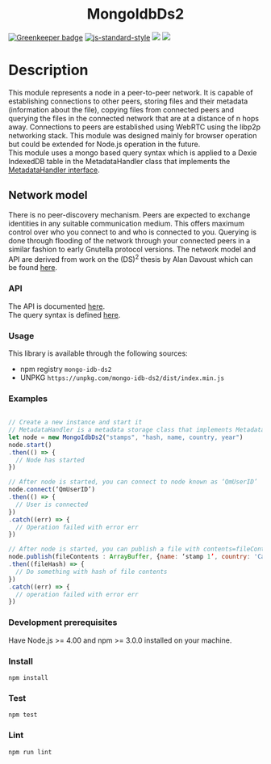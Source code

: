 <h1 align="center">MongoIdbDs2</h1>

[![Greenkeeper badge](https://badges.greenkeeper.io/michaelfakhri/ds2.svg)](https://greenkeeper.io/)
[![js-standard-style](https://img.shields.io/badge/code%20style-standard-brightgreen.svg?style=flat-square)](https://github.com/feross/standard)
![](https://img.shields.io/badge/npm-%3E%3D%203.0.0-orange.svg?style=flat-square)
![](https://img.shields.io/badge/Node.js-%3E%3D%204.0.0-orange.svg?style=flat-square)
# Description
This module represents a node in a peer-to-peer network. It is capable of establishing connections to other peers, storing files and their metadata (information about the file), copying files from connected peers and querying the files in the connected network that are at a distance of n hops away.
Connections to peers are established using  WebRTC using the libp2p networking stack.
This module was designed mainly for browser operation but could be extended for Node.js operation in the future.
<br>
This module uses a mongo based query syntax which is applied to a Dexie IndexedDB table in the MetadataHandler class that implements the [MetadataHandler interface](https://github.com/michaelfakhri/metadata-handler-interface/blob/master/README.md).
## Network model
There is no peer-discovery mechanism. Peers are expected to exchange identities in any suitable communication medium. This offers maximum control over who you connect to and who is connected to you.
Querying is done through flooding of the network through your connected peers in a similar fashion to early Gnutella protocol versions.
The network model and API are derived from work on the (DS)<sup>2</sup> thesis by Alan Davoust which can be found [here](http://sce.carleton.ca/~adavoust/A_Davoust_PhD_Thesis_2015.pdf).
### API
The API is documented [here](API.md).
<br>
The query syntax is defined [here](https://github.com/YurySolovyov/dexie-mongoify/blob/master/docs/query-api.md).
### Usage
This library is available through the following sources:
* npm registry `mongo-idb-ds2`
* UNPKG `https://unpkg.com/mongo-idb-ds2/dist/index.min.js`
### Examples
```javascript

// Create a new instance and start it
// MetadataHandler is a metadata storage class that implements MetadataHandler interface.
let node = new MongoIdbDs2("stamps", "hash, name, country, year")
node.start()
.then(() => {
  // Node has started
})

// After node is started, you can connect to node known as ‘QmUserID’
node.connect(‘QmUserID’)
.then(() => {
  // User is connected
})
.catch((err) => {
  // Operation failed with error err
})

// After node is started, you can publish a file with contents=fileContents of type ArrayBuffer and with metadata={fileMetadata: ‘this is some metadata’}. The ArrayBuffer is usually created using a FileReader invoking readAsArrayBuffer method on a File Object obtained from a HTML5 submitted form.
node.publish(fileContents : ArrayBuffer, {name: ‘stamp 1’, country: 'Canada', year: 2017})
.then((fileHash) => {
  // Do something with hash of file contents
})
.catch((err) => {
  // operation failed with error err
})

```
### Development prerequisites
Have Node.js >= 4.00 and npm >= 3.0.0 installed on your machine.
### Install
`npm install`
### Test
`npm test`
### Lint
`npm run lint`
